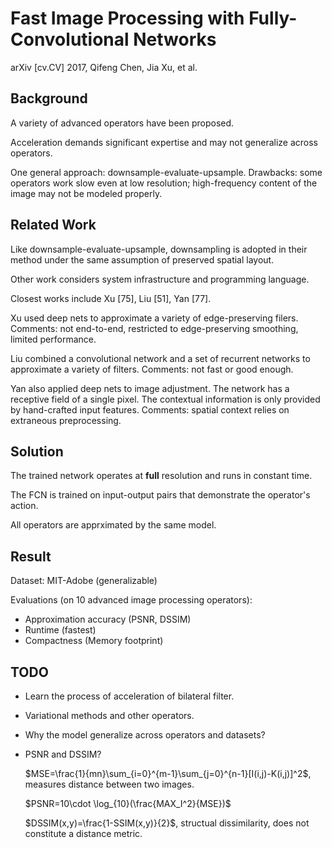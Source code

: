 # Fast Image Processing with Fully-Convolutional Networks

arXiv \[cv.CV\] 2017, Qifeng Chen, Jia Xu, et al.

## Background

A variety of advanced operators have been proposed.

Acceleration demands significant expertise and may not generalize across operators.

One general approach: downsample-evaluate-upsample. Drawbacks: some operators work slow even at low resolution; high-frequency content of the image may not be modeled properly.

## Related Work

Like downsample-evaluate-upsample, downsampling is adopted in their method under the same assumption of preserved spatial layout.

Other work considers system infrastructure and programming language.

Closest works include Xu [75], Liu [51], Yan [77].

Xu used deep nets to approximate a variety of edge-preserving filers.
Comments: not end-to-end, restricted to edge-preserving smoothing, limited performance.

Liu combined a convolutional network and a set of recurrent networks to approximate a variety of filters.
Comments: not fast or good enough.

Yan also applied deep nets to image adjustment. The network has a receptive field of a single pixel. The contextual information is only provided by hand-crafted input features.
Comments: spatial context relies on extraneous preprocessing.

## Solution

The trained network operates at **full** resolution and runs in constant time.

The FCN is trained on input-output pairs that demonstrate the operator's action.

All operators are apprximated by the same model.

## Result

Dataset: MIT-Adobe (generalizable)

Evaluations (on 10 advanced image processing operators):
* Approximation accuracy (PSNR, DSSIM)
* Runtime (fastest)
* Compactness (Memory footprint)

## TODO
* Learn the process of acceleration of bilateral filter.
* Variational methods and other operators.
* Why the model generalize across operators and datasets?
* PSNR and DSSIM?

  $MSE=\frac{1}{mn}\sum_{i=0}^{m-1}\sum_{j=0}^{n-1}[I(i,j)-K(i,j)]^2$, measures distance between two images.

  $PSNR=10\cdot \log_{10}(\frac{MAX_I^2}{MSE})$

  $DSSIM(x,y)=\frac{1-SSIM(x,y)}{2}$, structual dissimilarity, does not constitute a distance metric.
